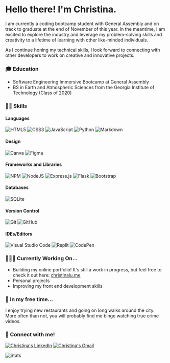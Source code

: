# Hello there! I'm Christina.

I am currently a coding bootcamp student with General Assembly and on track to graduate at the end of November of this year. In the meantime, I am excited to explore the industry and leverage my problem-solving skills and creativity to a lifetime of learning with other like-minded individuals.

As I continue honing my technical skills, I look forward to connecting with other developers to work on creative and innovative projects.

### 🎓 Education 

- Software Engineering Immersive Bootcamp at General Assembly 
- BS in Earth and Atmospheric Sciences from the Georgia Institute of Technology (Class of 2020)

### 💪🏽 Skills

#### Languages
![HTML5](https://img.shields.io/badge/HTML5-E34F26?style=for-the-badge&logo=html5&logoColor=white)
![CSS3](https://img.shields.io/badge/CSS3-1572B6?style=for-the-badge&logo=css3&logoColor=white)
![JavaScript](https://img.shields.io/badge/JavaScript-F7DF1E?style=for-the-badge&logo=javascript&logoColor=black)
![Python](https://img.shields.io/badge/Python-3776AB?style=for-the-badge&logo=python&logoColor=white)
![Markdown](https://img.shields.io/badge/Markdown-000000?style=for-the-badge&logo=markdown&logoColor=white)

#### Design
![Canva](https://img.shields.io/badge/Canva-%2300C4CC.svg?&style=for-the-badge&logo=Canva&logoColor=white)
![Figma](https://img.shields.io/badge/Figma-F24E1E?style=for-the-badge&logo=figma&logoColor=white)

#### Frameworks and Libraries
![NPM](https://img.shields.io/badge/NPM-%23000000.svg?style=for-the-badge&logo=npm&logoColor=white)
![NodeJS](https://img.shields.io/badge/node.js-6DA55F?style=for-the-badge&logo=node.js&logoColor=white)
![Express.js](https://img.shields.io/badge/express.js-%23404d59.svg?style=for-the-badge&logo=express&logoColor=%2361DAFB)
![Flask](https://img.shields.io/badge/flask-%23000.svg?style=for-the-badge&logo=flask&logoColor=white)
![Bootstrap](https://img.shields.io/badge/Bootstrap-563D7C?style=for-the-badge&logo=bootstrap&logoColor=white)

#### Databases
![SQLite](https://img.shields.io/badge/SQLite-07405E?style=for-the-badge&logo=sqlite&logoColor=white)

#### Version Control
![Git](https://img.shields.io/badge/GIT-E44C30?style=for-the-badge&logo=git&logoColor=white)
![GitHub](https://img.shields.io/badge/github-%23121011.svg?style=for-the-badge&logo=github&logoColor=white)

#### IDEs/Editors
![Visual Studio Code](https://img.shields.io/badge/Visual%20Studio%20Code-0078d7.svg?style=for-the-badge&logo=visual-studio-code&logoColor=white)
![Replit](https://img.shields.io/badge/Replit-DD1200?style=for-the-badge&logo=Replit&logoColor=white)
![CodePen](https://img.shields.io/badge/CodePen-white?style=for-the-badge&logo=codepen&logoColor=black)

### 👩🏻‍💻 Currently Working On...

- Building my online portfolio! It's still a work in progress, but feel free to check it out here: [christinalu.me](https://christinalu.me/)
- Personal projects
- Improving my front end development skills

### 🍃 In my free time...

I enjoy trying new restaurants and going on long walks around the city. More often than not, you will probably find me binge watching true crime videos.

### 🔗 Connect with me! 

[![Christina's LinkedIn](https://img.shields.io/badge/LinkedIn-0077B5?style=for-the-badge&logo=linkedin&logoColor=white)](https://www.linkedin.com/in/christinalu3799/) 
[![Christina's Gmail](https://img.shields.io/badge/Gmail-D14836?style=for-the-badge&logo=gmail&logoColor=white)](mailto:christina.lu3799@gmail.com) 

![Stats](https://github-readme-stats.vercel.app/api?username=christinalu3799&theme=black-green)